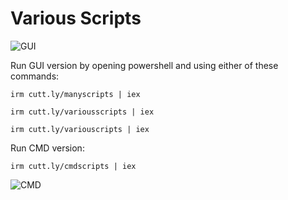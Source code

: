 # Various Scripts
![GUI](https://github.com/ShadowElixir/VariousScripts/assets/47082432/3bfba90a-1213-4552-845e-11f766097de0)

Run GUI version by opening powershell and using either of these commands:
```
irm cutt.ly/manyscripts | iex
```
```
irm cutt.ly/variousscripts | iex
```
```
irm cutt.ly/variouscripts | iex
```
Run CMD version:
```
irm cutt.ly/cmdscripts | iex
```

![CMD](https://github.com/ShadowElixir/VariousScripts/assets/47082432/85458046-5612-4670-9aeb-6101e4d44487)
